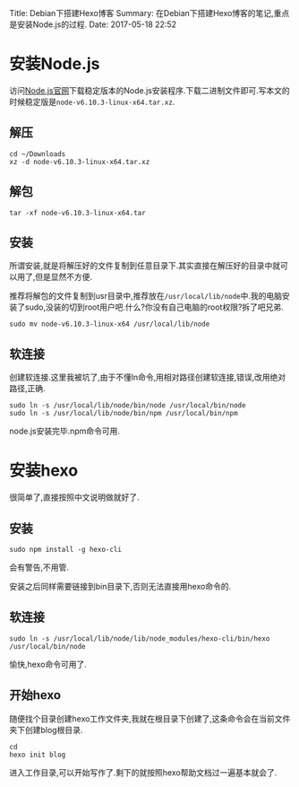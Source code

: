 Title: Debian下搭建Hexo博客
Summary: 在Debian下搭建Hexo博客的笔记,重点是安装Node.js的过程.
Date: 2017-05-18 22:52

# 安装Node.js

访问[Node.js官网](https://nodejs.org/en/)下载稳定版本的Node.js安装程序.下载二进制文件即可.写本文的时候稳定版是`node-v6.10.3-linux-x64.tar.xz`.

## 解压

```
cd ~/Downloads
xz -d node-v6.10.3-linux-x64.tar.xz
```

## 解包

```
tar -xf node-v6.10.3-linux-x64.tar
```
## 安装

所谓安装,就是将解压好的文件复制到任意目录下.其实直接在解压好的目录中就可以用了,但是显然不方便.

推荐将解包的文件复制到usr目录中,推荐放在`/usr/local/lib/node`中.我的电脑安装了sudo,没装的切到root用户吧.什么?你没有自己电脑的root权限?拆了吧兄弟.

```
sudo mv node-v6.10.3-linux-x64 /usr/local/lib/node
```

## 软连接

创建软连接.这里我被坑了,由于不懂ln命令,用相对路径创建软连接,错误,改用绝对路径,正确.

```
sudo ln -s /usr/local/lib/node/bin/node /usr/local/bin/node
sudo ln -s /usr/local/lib/node/bin/npm /usr/local/bin/npm
```

node.js安装完毕.npm命令可用.

# 安装hexo

很简单了,直接按照中文说明做就好了.

## 安装

```
sudo npm install -g hexo-cli
```

会有警告,不用管.

安装之后同样需要链接到bin目录下,否则无法直接用hexo命令的.

## 软连接

```
sudo ln -s /usr/local/lib/node/lib/node_modules/hexo-cli/bin/hexo /usr/local/bin/node
```

愉快,hexo命令可用了.

## 开始hexo

随便找个目录创建hexo工作文件夹,我就在根目录下创建了,这条命令会在当前文件夹下创建blog根目录.

```
cd
hexo init blog
```

进入工作目录,可以开始写作了.剩下的就按照hexo帮助文档过一遍基本就会了.

